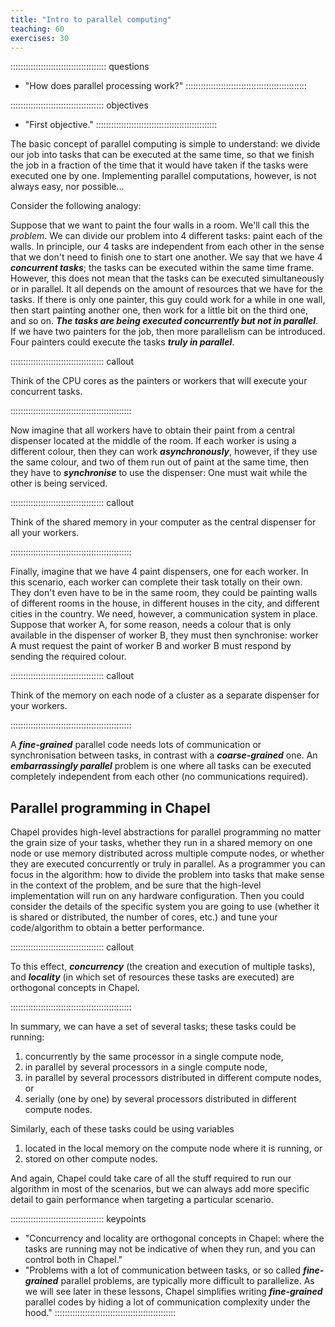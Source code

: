 ```yaml
---
title: "Intro to parallel computing"
teaching: 60
exercises: 30
---
```


:::::::::::::::::::::::::::::::::::::: questions
- "How does parallel processing work?"
::::::::::::::::::::::::::::::::::::::::::::::::

::::::::::::::::::::::::::::::::::::: objectives
- "First objective."
::::::::::::::::::::::::::::::::::::::::::::::::

The basic concept of parallel computing is simple to understand: we divide our job into tasks that can be
executed at the same time, so that we finish the job in a fraction of the time that it would have taken if the
tasks were executed one by one. Implementing parallel computations, however, is not always easy, nor
possible...

Consider the following analogy:

Suppose that we want to paint the four walls in a room. We'll call this the *problem*. We can divide our
problem into 4 different tasks: paint each of the walls. In principle, our 4 tasks are independent from each
other in the sense that we don't need to finish one to start one another. We say that we have 4 **_concurrent
tasks_**; the tasks can be executed within the same time frame.  However, this does not mean that the tasks
can be executed simultaneously or in parallel. It all depends on the amount of resources that we have for the
tasks.  If there is only one painter, this guy could work for a while in one wall, then start painting another
one, then work for a little bit on the third one, and so on. **_The tasks are being executed concurrently but
not in parallel_**. If we have two painters for the job, then more parallelism can be introduced. Four
painters could execute the tasks **_truly in parallel_**.

::::::::::::::::::::::::::::::::::::: callout

Think of the CPU cores as the painters or workers that will execute your concurrent tasks.

::::::::::::::::::::::::::::::::::::::::::::::::

Now imagine that all workers have to obtain their paint from a central dispenser located at the middle of the
room. If each worker is using a different colour, then they can work **_asynchronously_**, however, if they
use the same colour, and two of them run out of paint at the same time, then they have to **_synchronise_** to
use the dispenser: One must wait while the other is being serviced.

::::::::::::::::::::::::::::::::::::: callout

Think of the shared memory in your computer as the central dispenser for all your workers.

::::::::::::::::::::::::::::::::::::::::::::::::

Finally, imagine that we have 4 paint dispensers, one for each worker. In this scenario, each worker can
complete their task totally on their own. They don't even have to be in the same room, they could be painting
walls of different rooms in the house, in different houses in the city, and different cities in the
country. We need, however, a communication system in place. Suppose that worker A, for some reason, needs a
colour that is only available in the dispenser of worker B, they must then synchronise: worker A must request
the paint of worker B and worker B must respond by sending the required colour.

::::::::::::::::::::::::::::::::::::: callout

Think of the memory on each node of a cluster as a separate dispenser for your workers.

::::::::::::::::::::::::::::::::::::::::::::::::

A **_fine-grained_** parallel code needs lots of communication or synchronisation between tasks, in contrast
with a **_coarse-grained_** one. An **_embarrassingly parallel_** problem is one where all tasks can be
executed completely independent from each other (no communications required).

## Parallel programming in Chapel

Chapel provides high-level abstractions for parallel programming no matter the grain size of your tasks,
whether they run in a shared memory on one node or use memory distributed across multiple compute nodes,
or whether they are executed
concurrently or truly in parallel. As a programmer you can focus in the algorithm: how to divide the problem
into tasks that make sense in the context of the problem, and be sure that the high-level implementation will
run on any hardware configuration. Then you could consider the details of the specific system you are going to
use (whether it is shared or distributed, the number of cores, etc.) and tune your code/algorithm to obtain a
better performance.

::::::::::::::::::::::::::::::::::::: callout

To this effect, **_concurrency_** (the creation and execution of multiple tasks), and **_locality_** (in
which set of resources these tasks are executed) are orthogonal concepts in Chapel.

::::::::::::::::::::::::::::::::::::::::::::::::

In summary, we can have a set of several tasks; these tasks could be running:

1. concurrently by the same processor in a single compute node,
2. in parallel by several processors in a single compute node,
3. in parallel by several processors distributed in different compute nodes, or
4. serially (one by one) by several processors distributed in different compute nodes.

Similarly, each of these tasks could be using variables

1. located in the local memory on the compute node where it is running, or 
2. stored on other compute nodes.

And again, Chapel could take care of all the stuff required to run our algorithm in most of the scenarios, but
we can always add more specific detail to gain performance when targeting a particular scenario.

::::::::::::::::::::::::::::::::::::: keypoints
- "Concurrency and locality are orthogonal concepts in Chapel: where the tasks are running may not be
  indicative of when they run, and you can control both in Chapel."
- "Problems with a lot of communication between tasks, or so called **_fine-grained_** parallel problems, are
  typically more difficult to parallelize. As we will see later in these lessons, Chapel simplifies writing
  **_fine-grained_** parallel codes by hiding a lot of communication complexity under the hood."
::::::::::::::::::::::::::::::::::::::::::::::::
